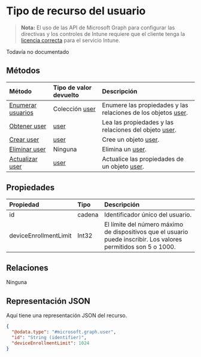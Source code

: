 # <a name="user-resource-type"></a>Tipo de recurso del usuario

> **Nota:** El uso de las API de Microsoft Graph para configurar las directivas y los controles de Intune requiere que el cliente tenga la [licencia correcta](https://go.microsoft.com/fwlink/?linkid=839381) para el servicio Intune.

Todavía no documentado
## <a name="methods"></a>Métodos
|Método|Tipo de valor devuelto|Descripción|
|:---|:---|:---|
|[Enumerar usuarios](../api/intune_onboarding_user_list.md)|Colección [user](../resources/intune_onboarding_user.md)|Enumere las propiedades y las relaciones de los objetos [user](../resources/intune_onboarding_user.md).|
|[Obtener user](../api/intune_onboarding_user_get.md)|[user](../resources/intune_onboarding_user.md)|Lea las propiedades y las relaciones del objeto [user](../resources/intune_onboarding_user.md).|
|[Crear user](../api/intune_onboarding_user_create.md)|[user](../resources/intune_onboarding_user.md)|Cree un objeto [user](../resources/intune_onboarding_user.md).|
|[Eliminar user](../api/intune_onboarding_user_delete.md)|Ninguna|Elimina un [user](../resources/intune_onboarding_user.md).|
|[Actualizar user](../api/intune_onboarding_user_update.md)|[user](../resources/intune_onboarding_user.md)|Actualice las propiedades de un objeto [user](../resources/intune_onboarding_user.md).|

## <a name="properties"></a>Propiedades
|Propiedad|Tipo|Descripción|
|:---|:---|:---|
|id|cadena|Identificador único del usuario.|
|deviceEnrollmentLimit|Int32|El límite del número máximo de dispositivos que el usuario puede inscribir. Los valores permitidos son 5 o 1000.|

## <a name="relationships"></a>Relaciones
Ninguna
## <a name="json-representation"></a>Representación JSON
Aquí tiene una representación JSON del recurso.
<!-- {
  "blockType": "resource",
  "keyProperty": "id",
  "@odata.type": "microsoft.graph.user"
}
-->
``` json
{
  "@odata.type": "#microsoft.graph.user",
  "id": "String (identifier)",
  "deviceEnrollmentLimit": 1024
}
```



